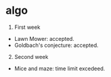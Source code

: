algo
====

1. First week
  * Lawn Mower: accepted.
  * Goldbach's conjecture: accepted.

2. Second week
  * Mice and maze: time limit excedeed.

